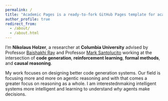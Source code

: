 ```yaml
---
permalink: /
title: "Academic Pages is a ready-to-fork GitHub Pages template for academic personal websites"
author_profile: true
redirect_from: 
  - /about/
  - /about.html
---
```


I’m **Nikolaus Holzer**, a researcher at **Columbia University**  advised by Professor [Baishakhi Ray](https://www.rayb.info) and Professor [Mark Santolucito](https://www.marksantolucito.com/index.html) working at the intersection of **code generation**, **reinforcement learning**, **formal methods**, and **causal reasoning**.

My work focuses on designing better code generation systems. Our field is focusing more and more on agentic reasoning and with that comes a greater focus on reasoning as a whole. I am interestednmaking intelligent systems more intelligent and learning to understand *why* agents make decisions.
